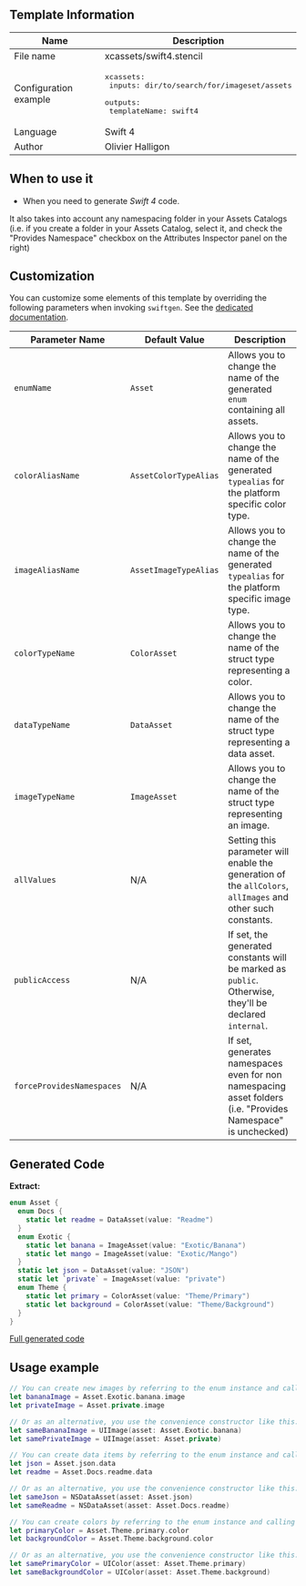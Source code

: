 ## Template Information

| Name      | Description       |
| --------- | ----------------- |
| File name | xcassets/swift4.stencil |
| Configuration example | <pre>xcassets:<br />  inputs: dir/to/search/for/imageset/assets<br />  outputs:<br />    templateName: swift4</pre> |
| Language | Swift 4 |
| Author | Olivier Halligon |

## When to use it

- When you need to generate *Swift 4* code.

It also takes into account any namespacing folder in your Assets Catalogs (i.e. if you create a folder in your Assets Catalog, select it, and check the "Provides Namespace" checkbox on the Attributes Inspector panel on the right)

## Customization

You can customize some elements of this template by overriding the following parameters when invoking `swiftgen`. See the [dedicated documentation](../../ConfigFile.md).

| Parameter Name | Default Value | Description |
| -------------- | ------------- | ----------- |
| `enumName` | `Asset` | Allows you to change the name of the generated `enum` containing all assets. |
| `colorAliasName` | `AssetColorTypeAlias` | Allows you to change the name of the generated `typealias` for the platform specific color type. |
| `imageAliasName` | `AssetImageTypeAlias` | Allows you to change the name of the generated `typealias` for the platform specific image type. |
| `colorTypeName` | `ColorAsset` | Allows you to change the name of the struct type representing a color. |
| `dataTypeName` | `DataAsset` | Allows you to change the name of the struct type representing a data asset. |
| `imageTypeName` | `ImageAsset` | Allows you to change the name of the struct type representing an image. |
| `allValues` | N/A | Setting this parameter will enable the generation of the `allColors`, `allImages` and other such constants. |
| `publicAccess` | N/A | If set, the generated constants will be marked as `public`. Otherwise, they'll be declared `internal`. |
| `forceProvidesNamespaces` | N/A | If set, generates namespaces even for non namespacing asset folders (i.e. "Provides Namespace" is unchecked) |

## Generated Code

**Extract:**

```swift
enum Asset {
  enum Docs {
  	static let readme = DataAsset(value: "Readme")
  }
  enum Exotic {
    static let banana = ImageAsset(value: "Exotic/Banana")
    static let mango = ImageAsset(value: "Exotic/Mango")
  }
  static let json = DataAsset(value: "JSON")
  static let `private` = ImageAsset(value: "private")
  enum Theme {
  	static let primary = ColorAsset(value: "Theme/Primary")
  	static let background = ColorAsset(value: "Theme/Background")
  }
}
```

[Full generated code](https://github.com/SwiftGen/templates/blob/master/Tests/Fixtures/Generated/XCAssets/swift4-context-all.swift)

## Usage example

```swift
// You can create new images by referring to the enum instance and calling `.image` on it:
let bananaImage = Asset.Exotic.banana.image
let privateImage = Asset.private.image

// Or as an alternative, you use the convenience constructor like this:
let sameBananaImage = UIImage(asset: Asset.Exotic.banana)
let samePrivateImage = UIImage(asset: Asset.private)

// You can create data items by referring to the enum instance and calling `.data` on it:
let json = Asset.json.data
let readme = Asset.Docs.readme.data

// Or as an alternative, you use the convenience constructor like this:
let sameJson = NSDataAsset(asset: Asset.json)
let sameReadme = NSDataAsset(asset: Asset.Docs.readme)

// You can create colors by referring to the enum instance and calling `.color` on it:
let primaryColor = Asset.Theme.primary.color
let backgroundColor = Asset.Theme.background.color

// Or as an alternative, you use the convenience constructor like this:
let samePrimaryColor = UIColor(asset: Asset.Theme.primary)
let sameBackgroundColor = UIColor(asset: Asset.Theme.background)
```
